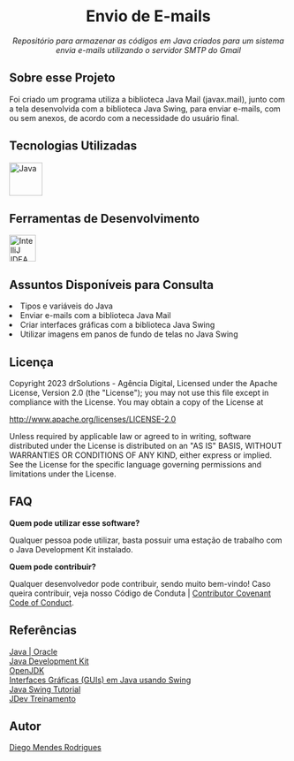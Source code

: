 <h1 align="center">Envio de E-mails</h1>
<p align="center"><i>Repositório para armazenar as códigos em Java criados para um sistema envia e-mails utilizando
o servidor SMTP do Gmail</i></p>

## Sobre esse Projeto

Foi criado um programa utiliza a biblioteca Java Mail (javax.mail), junto com a tela desenvolvida com a biblioteca 
Java Swing, para enviar e-mails, com ou sem anexos, de acordo com a necessidade do usuário final.

## Tecnologias Utilizadas

<p display="inline-block">
    <img width="60" src="https://cdn.icon-icons.com/icons2/2415/PNG/512/java_original_wordmark_logo_icon_146459.png" alt="Java"/>
</p>

## Ferramentas de Desenvolvimento

<p display="inline-block">
    <img width="48" src="https://upload.wikimedia.org/wikipedia/commons/thumb/9/9c/IntelliJ_IDEA_Icon.svg/512px-IntelliJ_IDEA_Icon.svg.png" alt="IntelliJ IDEA"/>
</p>

## Assuntos Disponíveis para Consulta

<li>Tipos e variáveis do Java</li>
<li>Enviar e-mails com a biblioteca Java Mail</li>
<li>Criar interfaces gráficas com a biblioteca Java Swing</li>
<li>Utilizar imagens em panos de fundo de telas no Java Swing</li>

## Licença

Copyright 2023 drSolutions - Agência Digital, Licensed under the Apache License, Version 2.0 (the "License"); you may
not use this file except in compliance with the License. You may obtain a copy of the License at

<a href="http://www.apache.org/licenses/LICENSE-2.0">http://www.apache.org/licenses/LICENSE-2.0</a>

Unless required by applicable law or agreed to in writing, software distributed under the License is distributed on
an "AS IS" BASIS, WITHOUT WARRANTIES OR CONDITIONS OF ANY KIND, either express or implied. See the License for the
specific language governing permissions and limitations under the License.

## FAQ

**Quem pode utilizar esse software?**

Qualquer pessoa pode utilizar, basta possuir uma estação de trabalho com o Java Development Kit instalado.

**Quem pode contribuir?**

Qualquer desenvolvedor pode contribuir, sendo muito bem-vindo! Caso queira contribuir, veja nosso Código de Conduta
| [Contributor Covenant Code of Conduct](CODE_OF_CONDUCT.md).

## Referências

<p display="inline-block">
    <a href="https://www.java.com/pt-BR/">Java | Oracle</a><br/>
    <a href="https://www.oracle.com/br/java/technologies/downloads/">Java Development Kit</a><br/>
    <a href="https://openjdk.org/">OpenJDK</a><br/>
    <a href="https://www.lncc.br/~rogerio/poo/04a%20-%20Programacao_GUI.pdf">Interfaces Gráficas (GUIs) em Java usando Swing</a><br/>
    <a href="http://www.java2s.com/Tutorials/Java/Java_Swing/index.htm">Java Swing Tutorial</a><br/>
    <a href="https://www.jdevtreinamento.com.br/">JDev Treinamento</a>
</p>

## Autor

<a href="https://www.linkedin.com/in/diegomendesrodrigues/">Diego Mendes Rodrigues</a>
